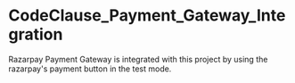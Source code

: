 # CodeClause_Payment_Gateway_Integration


Razarpay Payment Gateway is integrated with this project by using the razarpay's payment button in the test mode.
